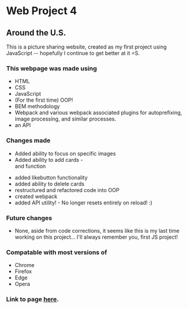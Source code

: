 # Web Project 4

## Around the U.S.

This is a picture sharing website, created as my first project using JavaScript -- hopefully I continue to get better at it =S.

### This webpage was made using

- HTML
- CSS
- JavaScript
- (For the first time) OOP!
- BEM methodology
- Webpack and various webpack associated plugins for autoprefixing, image processing, and similar processes.
- an API

### Changes made

- Added ability to focus on specific images
- Added ability to add cards - <form> and function
- added likebutton functionality
- added ability to delete cards
- restructured and refactored code into OOP
- created webpack
- added API utility! - No longer resets entirely on reload! :)

### Future changes

- None, aside from code corrections, it seems like this is my last time working on this project... I'll always remember you, first JS project!

### Compatable with most versions of

- Chrome
- Firefox
- Edge
- Opera

### Link to page [here](https://andrewvegter.github.io/web_project_4/).
